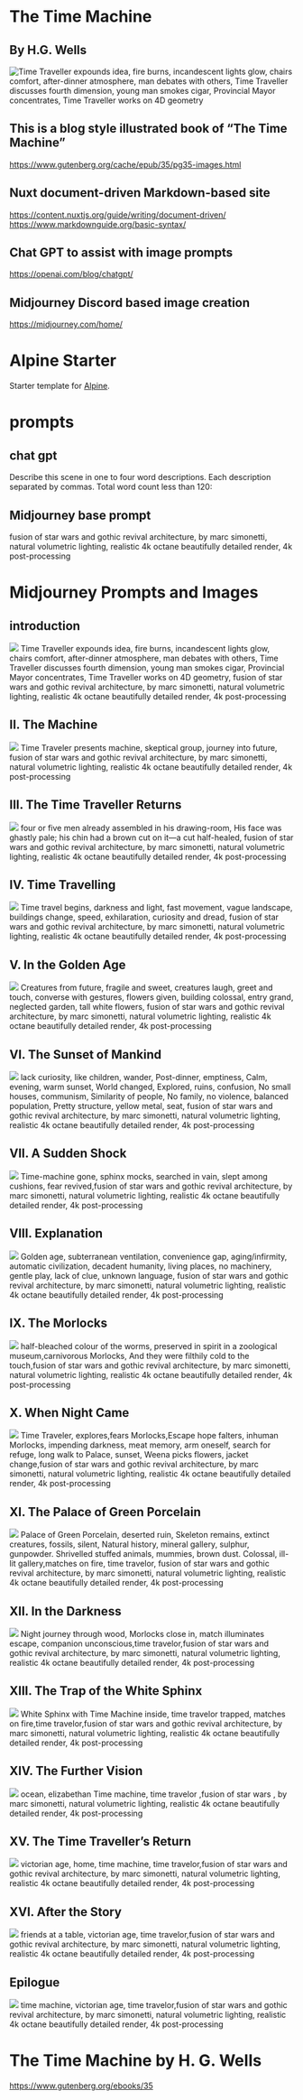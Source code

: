  # The Time Machine
 ## By H.G. Wells

  ![Time Traveller expounds idea, fire burns, incandescent lights glow, chairs comfort, after-dinner atmosphere, man debates with others, Time Traveller discusses fourth dimension, young man smokes cigar, Provincial Mayor concentrates, Time Traveller works on 4D geometry](https://raw.githubusercontent.com/joeseven2/time-machine-illustrated/main/public/articles/01-introduction.webp)

## This is a blog style illustrated book of “The Time Machine”
 https://www.gutenberg.org/cache/epub/35/pg35-images.html

 ## Nuxt document-driven Markdown-based site
 https://content.nuxtjs.org/guide/writing/document-driven/
https://www.markdownguide.org/basic-syntax/

## Chat GPT to assist with image prompts
https://openai.com/blog/chatgpt/

## Midjourney Discord based image creation
https://midjourney.com/home/


# Alpine Starter

Starter template for [Alpine](https://alpine.nuxt.space).

 
# prompts

## chat gpt 

Describe this scene in one to four word descriptions. Each description separated by commas. Total word count less than 120: 

## Midjourney base prompt

fusion of star wars and gothic revival architecture, by marc simonetti, natural volumetric lighting, realistic 4k octane beautifully detailed render, 4k post-processing


# Midjourney Prompts and Images
## introduction
 ![](https://raw.githubusercontent.com/joeseven2/time-machine-illustrated/main/public/articles/01-introduction.webp)
Time Traveller expounds idea, fire burns, incandescent lights glow, chairs comfort, after-dinner atmosphere, man debates with others, Time Traveller discusses fourth dimension, young man smokes cigar, Provincial Mayor concentrates, Time Traveller works on 4D geometry, fusion of star wars and gothic revival architecture, by marc simonetti, natural volumetric lighting, realistic 4k octane beautifully detailed render, 4k post-processing

## II. The Machine 
 ![](https://raw.githubusercontent.com/joeseven2/time-machine-illustrated/main/public/articles/02-the-machine.png)
Time Traveler presents machine, skeptical group, journey into future, fusion of star wars and gothic revival architecture, by marc simonetti, natural volumetric lighting, realistic 4k octane beautifully detailed render, 4k post-processing

## III. The Time Traveller Returns
 ![](https://raw.githubusercontent.com/joeseven2/time-machine-illustrated/main/public/articles/03-the-time-traveller-returns.png)
four or five men already assembled in his drawing-room, His face was ghastly pale; his chin had a brown cut on it—a cut half-healed, fusion of star wars and gothic revival architecture, by marc simonetti, natural volumetric lighting, realistic 4k octane beautifully detailed render, 4k post-processing

## IV. Time Travelling
 ![](https://raw.githubusercontent.com/joeseven2/time-machine-illustrated/main/public/articles/04-time-travelling.png)
Time travel begins, darkness and light, fast movement, vague landscape, buildings change, speed, exhilaration, curiosity and dread, fusion of star wars and gothic revival architecture, by marc simonetti, natural volumetric lighting, realistic 4k octane beautifully detailed render, 4k post-processing

## V. In the Golden Age 
 ![](https://raw.githubusercontent.com/joeseven2/time-machine-illustrated/main/public/articles/05-in-the-golden-age.webp)
Creatures from future, fragile and sweet, creatures laugh, greet and touch, converse with gestures, flowers given, building colossal, entry grand, neglected garden, tall white flowers, fusion of star wars and gothic revival architecture, by marc simonetti, natural volumetric lighting, realistic 4k octane beautifully detailed render, 4k post-processing

## VI. The Sunset of Mankind
 ![](https://raw.githubusercontent.com/joeseven2/time-machine-illustrated/main/public/articles/06-the-sunset-of-mankind.png)
 lack curiosity, like children, wander, Post-dinner, emptiness, Calm, evening, warm sunset, World changed,   Explored, ruins, confusion, No small houses, communism, Similarity of people,   No family, no violence, balanced population, Pretty structure, yellow metal, seat, fusion of star wars and gothic revival architecture, by marc simonetti, natural volumetric lighting, realistic 4k octane beautifully detailed render, 4k post-processing

## VII. A Sudden Shock
 ![](https://raw.githubusercontent.com/joeseven2/time-machine-illustrated/main/public/articles/07-a-sudden-shock.png)
Time-machine gone, sphinx mocks, searched in vain, slept among cushions, fear revived,fusion of star wars and gothic revival architecture, by marc simonetti, natural volumetric lighting, realistic 4k octane beautifully detailed render, 4k post-processing

## VIII. Explanation
 ![](https://raw.githubusercontent.com/joeseven2/time-machine-illustrated/main/public/articles/08-explanation.png)
Golden age, subterranean ventilation, convenience gap, aging/infirmity, automatic civilization, decadent humanity, living places, no machinery, gentle play, lack of clue, unknown language, fusion of star wars and gothic revival architecture, by marc simonetti, natural volumetric lighting, realistic 4k octane beautifully detailed render, 4k post-processing

## IX. The Morlocks
 ![](https://raw.githubusercontent.com/joeseven2/time-machine-illustrated/main/public/articles/09-the-morlocks.webp)
 half-bleached colour of the worms, preserved in spirit in a zoological museum,carnivorous Morlocks, And they were filthily cold to the touch,fusion of star wars and gothic revival architecture, by marc simonetti, natural volumetric lighting, realistic 4k octane beautifully detailed render, 4k post-processing

## X. When Night Came
 ![](https://raw.githubusercontent.com/joeseven2/time-machine-illustrated/main/public/articles/10-when-night-came.webp)
Time Traveler, explores,fears Morlocks,Escape hope falters, inhuman Morlocks, impending darkness, meat memory, arm oneself, search for refuge, long walk to Palace, sunset, Weena picks flowers, jacket change,fusion of star wars and gothic revival architecture, by marc simonetti, natural volumetric lighting, realistic 4k octane beautifully detailed render, 4k post-processing

## XI. The Palace of Green Porcelain
 ![](https://raw.githubusercontent.com/joeseven2/time-machine-illustrated/main/public/articles/11-the-palace-of-green-porcelain.png)
Palace of Green Porcelain, deserted ruin, Skeleton remains, extinct creatures, fossils, silent, Natural history, mineral gallery, sulphur, gunpowder. Shrivelled stuffed animals, mummies, brown dust. Colossal, ill-lit gallery,matches on fire, time travelor, fusion of star wars and gothic revival architecture, by marc simonetti, natural volumetric lighting, realistic 4k octane beautifully detailed render, 4k post-processing

## XII. In the Darkness
 ![](https://raw.githubusercontent.com/joeseven2/time-machine-illustrated/main/public/articles/12-in-the-darkness.png)
Night journey through wood, Morlocks close in, match illuminates escape, companion unconscious,time travelor,fusion of star wars and gothic revival architecture, by marc simonetti, natural volumetric lighting, realistic 4k octane beautifully detailed render, 4k post-processing

## XIII. The Trap of the White Sphinx
 ![](https://raw.githubusercontent.com/joeseven2/time-machine-illustrated/main/public/articles/13-the-trap-of-the-white-sphinx.png)
White Sphinx with Time Machine inside, time travelor trapped,  matches on fire,time travelor,fusion of star wars and gothic revival architecture, by marc simonetti, natural volumetric lighting, realistic 4k octane beautifully detailed render, 4k post-processing

## XIV. The Further Vision
 ![](https://raw.githubusercontent.com/joeseven2/time-machine-illustrated/main/public/articles/14-the-further-vision.webp)
  ocean,   elizabethan Time machine, time travelor ,fusion of star wars , by marc simonetti, natural volumetric lighting, realistic 4k octane beautifully detailed render, 4k post-processing

## XV. The Time Traveller’s Return
![](https://raw.githubusercontent.com/joeseven2/time-machine-illustrated/main/public/articles/15-the-time-travellers-return.png)
victorian age, home, time machine, time travelor,fusion of star wars and gothic revival architecture, by marc simonetti, natural volumetric lighting, realistic 4k octane beautifully detailed render, 4k post-processing

## XVI. After the Story
![](https://raw.githubusercontent.com/joeseven2/time-machine-illustrated/main/public/articles/16-after-the-story.png)
friends at a table, victorian age, time travelor,fusion of star wars and gothic revival architecture, by marc simonetti, natural volumetric lighting, realistic 4k octane beautifully detailed render, 4k post-processing

## Epilogue
![](https://raw.githubusercontent.com/joeseven2/time-machine-illustrated/main/public/articles/17-epilogue.webp)
time machine, victorian age, time travelor,fusion of star wars and gothic revival architecture, by marc simonetti, natural volumetric lighting, realistic 4k octane beautifully detailed render, 4k post-processing

# The Time Machine by H. G. Wells
https://www.gutenberg.org/ebooks/35